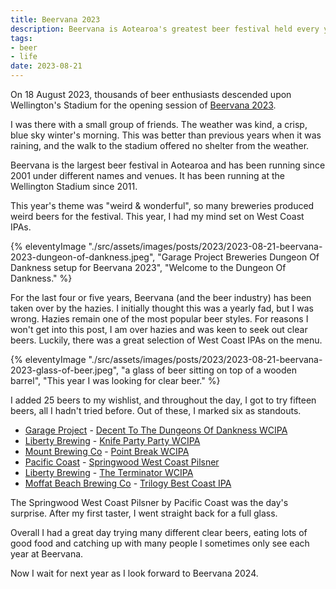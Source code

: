 ```yaml
---
title: Beervana 2023
description: Beervana is Aotearoa's greatest beer festival held every year in August.
tags:
- beer
- life
date: 2023-08-21
---
```


On 18 August 2023, thousands of beer enthusiasts descended upon Wellington's Stadium for the opening session of [Beervana 2023](https://beervana.co.nz/). 

I was there with a small group of friends. The weather was kind, a crisp, blue sky winter's morning. This was better than previous years when it was raining, and the walk to the stadium offered no shelter from the weather. 

Beervana is the largest beer festival in Aotearoa and has been running since 2001 under different names and venues. It has been running at the Wellington Stadium since 2011.

This year's theme was "weird & wonderful", so many breweries produced weird beers for the festival. This year, I had my mind set on West Coast IPAs.

{% eleventyImage "./src/assets/images/posts/2023/2023-08-21-beervana-2023-dungeon-of-dankness.jpeg", "Garage Project Breweries Dungeon Of Dankness setup for Beervana 2023", "Welcome to the Dungeon Of Dankness." %}

For the last four or five years, Beervana (and the beer industry) has been taken over by the hazies. I initially thought this was a yearly fad, but I was wrong. Hazies remain one of the most popular beer styles. For reasons I won't get into this post, I am over hazies and was keen to seek out clear beers. Luckily, there was a great selection of West Coast IPAs on the menu. 

{% eleventyImage "./src/assets/images/posts/2023/2023-08-21-beervana-2023-glass-of-beer.jpeg", "a glass of beer sitting on top of a wooden barrel", "This year I was looking for clear beer." %}

I added 25 beers to my wishlist, and throughout the day, I got to try fifteen beers, all I hadn't tried before. Out of these, I marked six as standouts. 

- [Garage Project](https://garageproject.co.nz/) - [Decent To The Dungeons Of Dankness WCIPA](https://untappd.com/b/garage-project-descent-to-the-dungeon-of-dankness/5488496)
- [Liberty Brewing](https://www.libertybrewing.co.nz/) - [Knife Party Party WCIPA](https://untappd.com/b/liberty-brewing-knife-party/403603)
- [Mount Brewing Co](https://mountbrewingco.com/) - [Point Break WCIPA](https://untappd.com/b/mount-brewing-co-point-break/5412041)
- [Pacific Coast](https://untappd.com/PacificCoastBrewery) - [Springwood West Coast Pilsner](https://untappd.com/b/pacific-coast-brewery-springwood/5468807)
- [Liberty Brewing](https://www.libertybrewing.co.nz/) - [The Terminator WCIPA](https://untappd.com/b/liberty-brewing-the-terminator/5460898)
- [Moffat Beach Brewing Co](https://www.moffatbeachbrewingco.beer/) - [Trilogy Best Coast IPA](https://untappd.com/b/moffat-beach-brewing-co-trilogy-best-coast-ipa/3932083)

The Springwood West Coast Pilsner by Pacific Coast was the day's surprise. After my first taster, I went straight back for a full glass.

Overall I had a great day trying many different clear beers, eating lots of good food and catching up with many people I sometimes only see each year at Beervana. 

Now I wait for next year as I look forward to Beervana 2024.